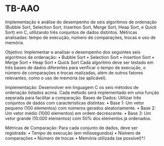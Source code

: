# TB-AAO
Implementação e análise do desempenho de seis algoritmos de ordenação (Bubble Sort, Selection Sort, Insertion Sort, Merge Sort, Heap Sort, e Quick Sort) em C, utilizando três conjuntos de dados distintos. Métricas analisadas: tempo de execução, número de comparações, trocas e uso de memória.

Objetivo:
Implementar e analisar o desempenho dos seguintes seis algoritmos de ordenação:
• Bubble Sort
• Selection Sort
• Insertion Sort
• Merge Sort
• Heap Sort
• Quick Sort
Cada algoritmo deve ser testado em três bases de dados diferentes para verificar o tempo de
execução, o número de comparações e trocas realizadas, além de outros fatores relevantes, como o
uso de memória (se aplicável).

Implementação:
Desenvolver em linguagem C os seis métodos de ordenação listados acima. Cada método será implementado em uma função separada para facilitar a comparação.
Bases de Dados:
Utilizar três conjuntos de dados com características distintas:
• Base 1: Um vetor pequeno (100 elementos) com números gerados aleatoriamente.
• Base 2: Um vetor médio (1000 elementos) em ordem decrescente.
• Base 3: Um vetor grande (10.000 elementos) com 50% dos elementos já ordenados.

Métricas de Comparação:
Para cada conjunto de dados, deve ser registrada:
• Tempo de execução (em milissegundos)
• Número de comparações
• Número de trocas
• Memória utilizada (se possível)*/
